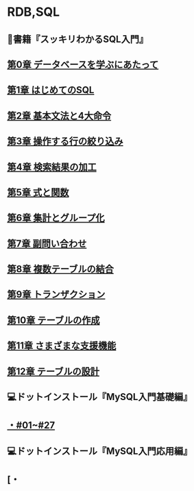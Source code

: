 # RDB,SQL

## 📖書籍『スッキリわかるSQL入門』

## [第0章 データベースを学ぶにあたって](https://github.com/YSWEngineer/rdb-sql/blob/main/chapter0.md)

## [第1章 はじめてのSQL](https://github.com/YSWEngineer/rdb-sql/blob/main/chapter1.md)

## [第2章 基本文法と4大命令](https://github.com/YSWEngineer/rdb-sql/blob/main/chapter2.md)

## [第3章 操作する行の絞り込み](https://github.com/YSWEngineer/rdb-sql/blob/main/chapter3.md)

## [第4章 検索結果の加工](https://github.com/YSWEngineer/rdb-sql/blob/main/chapter4.md)

## [第5章 式と関数](https://github.com/YSWEngineer/rdb-sql/blob/main/chapter5.md)

## [第6章 集計とグループ化](https://github.com/YSWEngineer/rdb-sql/blob/main/chapter6.md)

## [第7章 副問い合わせ](https://github.com/YSWEngineer/rdb-sql/blob/main/chapter7.md)

## [第8章 複数テーブルの結合](https://github.com/YSWEngineer/rdb-sql/blob/main/chapter8.md)

## [第9章 トランザクション](https://github.com/YSWEngineer/rdb-sql/blob/main/chapter9.md)

## [第10章 テーブルの作成](https://github.com/YSWEngineer/rdb-sql/blob/main/chapter10.md)

## [第11章 さまざまな支援機能](https://github.com/YSWEngineer/rdb-sql/blob/main/chapter11.md)

## [第12章 テーブルの設計](https://github.com/YSWEngineer/rdb-sql/blob/main/chapter12.md)

## 💻ドットインストール『MySQL入門基礎編』

## [・#01~#27](https://github.com/YSWEngineer/rdb-sql/blob/main/basic.md)

## 💻ドットインストール『MySQL入門応用編』

## [・

